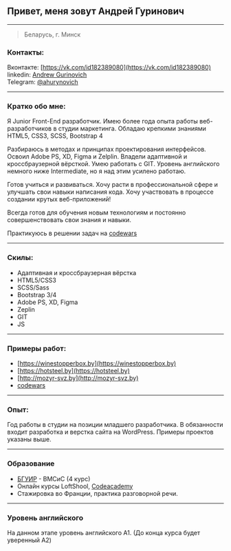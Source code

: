 ## Привет, меня зовут Андрей Гуринович  

----

> Беларусь, г. Минск


### Контакты:
Вконтакте: [https://vk.com/id182389080](https://vk.com/id182389080)  
linkedin: [Andrew Gurinovich](https://www.linkedin.com/in/andrew-gurinovich-9505b8132)  
Telegram: [@ahurynovich](https://t.me/ahurynovich)

----
### Кратко обо мне:

Я Junior Front-End разработчик. Имею более года опыта работы веб-разработчиков в студии маркетинга. Обладаю крепкими знаниями HTML5, CSS3, SCSS, Bootstrap 4  

Разбираюсь в методах и принципах проектирования интерфейсов. Освоил Adobe PS, XD, Figma и Zelplin. Владели адаптивной и кроссбраузерной вёрсткой. Умею работать с GIT. Уровень английского немного ниже Intermediate, но я над этим усилено работаю.  

Готов учиться и развиваться. Хочу расти в профессиональной сфере и улучшать свои навыки написания кода. Хочу участвовать в процессе создании крутых веб-приложений!  

Всегда готов для обучения новым технологиям и постоянно совершенствовать свои знания и навыки.  

Практикуюсь в решении задач на [codewars](https://www.codewars.com/users/twain575/completed )


----
### Скилы: 
* Адаптивная и кроссбраузерная вёрстка 
* HTML5/CSS3
* SCSS/Sass
* Bootstrap 3/4
* Adobe PS, XD, Figma
* Zeplin
* GIT
* JS

----
### Примеры работ:
* [https://winestopperbox.by](https://winestopperbox.by)
* [https://hotsteel.by](https://hotsteel.by)
* [http://mozyr-svz.by](http://mozyr-svz.by)
* [codewars](https://www.codewars.com/users/twain575/completed )

----
### Опыт:

Год работы в студии на позиции младшего разработчика. В обязанности входит разработка и верстка сайта на WordPress. Примеры проектов указаны выше.

----
### Образование
- [БГУИР](https://www.linkedin.com/school/belarusian-state-university-of-informatics-and-rad/about/) - ВМСиС (4 курс)  
- Онлайн курсы LoftShool, [Codeacademy](https://www.codecademy.com/users/agurinovich/achievements)  
-  Стажировка во Франции, практика разговорной речи.

----
### Уровень английского
На данном этапе уровень английского А1. (До конца курса будет уверенный A2)
